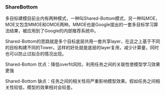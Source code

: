 ### ShareBottom

多目标建模目前业内有两种模式，一种叫Shared-Bottom模式，另一种叫MOE，MOE又包含MMOE和OMOE两种。MMOE也是Google提出的一套多目标学习算法结果，被应用到了Google的内部推荐系统中。

Shared-Bottom的思路就是多个目标底层共用一套共享layer，在这之上基于不同的目标构建不同的Tower。这样的好处就是底层的layer复用，减少计算量，同时也可以防止过拟合的情况出现。

Shared-Bottom 优点：降低overfit风险，利用任务之间的关联性使模型学习效果更强

Shared-Bottom 缺点：任务之间的相关性将严重影响模型效果。假如任务之间相关性较低，模型的效果相对会较差。